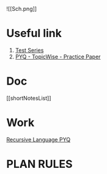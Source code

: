 ![[Sch.png]]
# Useful link
1. [Test Series](https://uxkhzfstdjcborfuyyknhkhbyfnskrywvveioufkbjkupomnptjwvhbavkysuhi.vercel.app/)
2. [PYQ - TopicWise - Practice Paper](https://practicepaper.in/gate-cse/topic-wise-practice-of-gate-cse-previous-year-papers)

# Doc
[[shortNotesList]]

# Work
[Recursive Language PYQ](https://practicepaper.in/gate-cse/recursive-language?page_no=1)

# PLAN RULES

